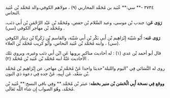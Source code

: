 ٣٧٣٤ -** سي:** عُبَيد بن مُحَمَّد المحاربي (٩) ، مولاهم الكوفي،والد مُحَمَّد بْن عُبَيد النحاس.

**رَوَى عَن:** جندب بْن موسى، وعبد السَّلام بْن حفص، ومُحَمَّد بْن عَبْد الرَّحْمَنِ بْن أَبي ذئب، ومُحَمَّد بْن مهاجر الكوفي (سي) .

**رَوَى عَنه:** أَبُو شَيْبَة إِبْرَاهِيم بْن أَبي بَكْر بْن أَبي شَيْبَة، والقاسم بْن زَكَرِيَّا بْن دِينَار الكوفي (سي) ، وابنه مُحَمَّد بْن عُبَيد النحاس، وأَبُو كريب مُحَمَّد بْن العلاء.

قال أبو أحمد بْن عدي (١) : له أحاديث مناكير يرويها عَنِ ابْن أَبي ذئب وغيره، ويروي تلك الأحاديث عَنْهُ ابنه مُحَمَّد بْن عُبَيد بْن مُحَمَّد (٢) .

روى له النَّسَائي فِي "اليوم والليلة"حديثا واحدا عَنْ مُحَمَّد بْن مهاجر، عن إِبْرَاهِيم بْن مُحَمَّد بْن سَعْد، عَن أَبِيهِ، عَنْ جده فِي دعوة ذي النون.

**ووقع فِي نسخة أَبِي الْحَسَن بْن منير بخطه:** عبثر بْن مُحَمَّد.** وفِي باقي النسخ:** عُبَيد بْن مُحَمَّد، وهُوَ الصواب إِن شاء اللَّه تَعَالَى.